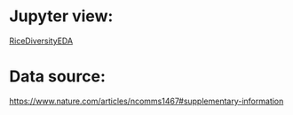# Jupyter view:
[RiceDiversityEDA](https://nbviewer.jupyter.org/github/tungtokyo1108/My-Project--A-new-era-of-modern-analysis-for-Big-Data/blob/9f89669d4b0cd197ccc2dc38b75c2f2ca405ca53/Python%20for%20Data%20Science/Asian_Rice_Diversity/RiceDiversityEDA.ipynb)

# Data source: 
https://www.nature.com/articles/ncomms1467#supplementary-information
